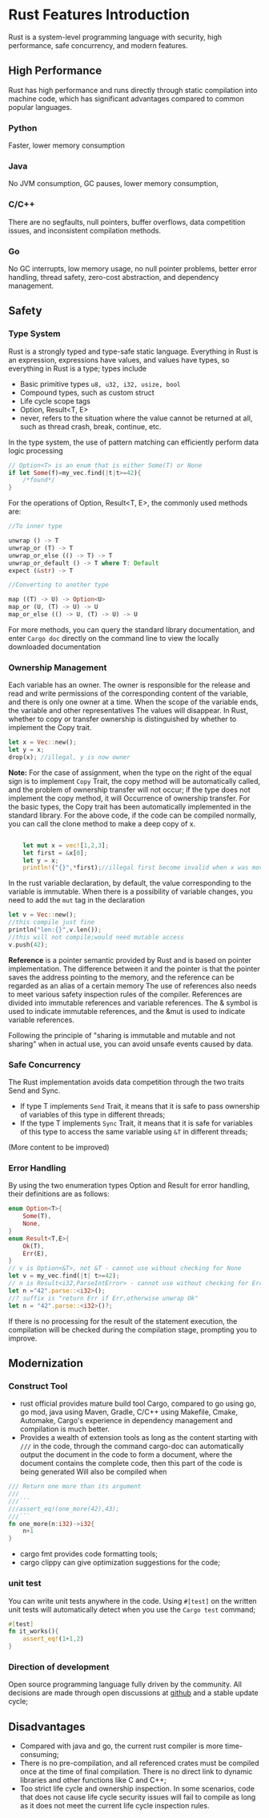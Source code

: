 # Rust Features Introduction

Rust is a system-level programming language with security, high performance, safe concurrency, and modern features.

## High Performance

Rust has high performance and runs directly through static compilation into machine code, which has significant advantages
compared to common popular languages.

### Python

Faster, lower memory consumption

### Java

No JVM consumption, GC pauses, lower memory consumption,

### C/C++

There are no segfaults, null pointers, buffer overflows, data competition issues, and inconsistent compilation methods.

### Go

No GC interrupts, low memory usage, no null pointer problems, better error handling, thread safety, zero-cost abstraction,
and dependency management.

## Safety

### Type System

Rust is a strongly typed and type-safe static language. Everything in Rust is an expression, expressions have values, and
values ​​have types, so everything in Rust is a type; types include

- Basic primitive types `u8, u32, i32, usize, bool`
- Compound types, such as custom struct
- Life cycle scope tags
- Option<T>, Result<T, E>
- never, refers to the situation where the value cannot be returned at all, such as thread crash, break, continue, etc.

In the type system, the use of pattern matching can efficiently perform data logic processing

```rust
// Option<T> is an enum that is either Some(T) or None
if let Some(f)=my_vec.find(|t|t>=42){
    /*found*/
}
```

For the operations of Option<T>, Result<T, E>, the commonly used methods are:

```rust
//To inner type

unwrap () -> T
unwrap_or (T) -> T
unwrap_or_else (() -> T) -> T
unwrap_or_default () -> T where T: Default
expect (&str) -> T

//Converting to another type

map ((T) -> U) -> Option<U>
map_or (U, (T) -> U) -> U
map_or_else (() -> U, (T) -> U) -> U
```

For more methods, you can query the standard library documentation, and enter `Cargo doc` directly on the command line to
view the locally downloaded documentation

### Ownership Management

Each variable has an owner. The owner is responsible for the release and read and write permissions of the corresponding
content of the variable, and there is only one owner at a time. When the scope of the variable ends, the variable and other
representatives The values ​​will disappear.
In Rust, whether to copy or transfer ownership is distinguished by whether to implement the Copy trait.

```rust
let x = Vec::new();
let y = x;
drop(x); //illegal, y is now owner

```

**Note:** For the case of assignment, when the type on the right of the equal sign is to implement `Copy` Trait, the copy
method will be automatically called, and the problem of ownership transfer will not occur; if the type does not implement
the copy method, it will Occurrence of ownership transfer.
For the basic types, the Copy trait has been automatically implemented in the standard library. For the above code, if the
code can be compiled normally, you can call the clone method to make a deep copy of x.

```rust

    let mut x = vec![1,2,3];
    let first = &x[0];
    let y = x;
    println!("{}",*first);//illegal first become invalid when x was moved.
```

In the rust variable declaration, by default, the value corresponding to the variable is immutable. When there is a
possibility of variable changes, you need to add the `mut` tag in the declaration

```rust
let v = Vec::new();
//this compile just fine
println("len:{}",v.len());
//this will not compile;would need mutable access
v.push(42);
```

**Reference** is a pointer semantic provided by Rust and is based on pointer implementation. The difference between it and
the pointer is that the pointer saves the address pointing to the memory, and the reference can be regarded as an alias of a
certain memory
The use of references also needs to meet various safety inspection rules of the compiler. References are divided into
immutable references and variable references. The & symbol is used to indicate immutable references, and the &mut is used to
indicate variable references.

Following the principle of "sharing is immutable and mutable and not sharing" when in actual use, you can avoid unsafe
events caused by data.

### Safe Concurrency

The Rust implementation avoids data competition through the two traits Send and Sync.

- If type T implements `Send` Trait, it means that it is safe to pass ownership of variables of this type in different
  threads;
- If the type T implements `Sync` Trait, it means that it is safe for variables of this type to access the same variable
  using `&T` in different threads;

(More content to be improved)

### Error Handling

By using the two enumeration types Option and Result for error handling, their definitions are as follows:

```rust
enum Option<T>{
    Some(T),
    None,
}
enum Result<T,E>{
    Ok(T),
    Err(E),
}
// v is Option<&T>, not &T - cannot use without checking for None
let v = my_vec.find(|t| t>=42);
// n is Result<i32,ParseIntError> - cannot use without checking for Err
let n ="42".parse::<i32>();
//? suffix is ​​"return Err if Err,otherwise unwrap Ok"
let n = "42".parse::<i32>()?;
```

If there is no processing for the result of the statement execution, the compilation will be checked during the compilation
stage, prompting you to improve.

## Modernization

### Construct Tool

- rust official provides mature build tool Cargo, compared to go using go, go mod, java using Maven, Gradle, C/C++ using
  Makefile, Cmake, Automake,
  Cargo's experience in dependency management and compilation is much better.
- Provides a wealth of extension tools as long as the content starting with `///` in the code, through the command cargo-doc
  can automatically output the document in the code to form a document, where the document contains the complete code, then
  this part of the code is being generated Will also be compiled when

```rust
/// Return one more than its argument
///
///```
///assert_eq!(one_more(42),43);
///```
fn one_more(n:i32)->i32{
    n+1
}
```

- cargo fmt provides code formatting tools;
- cargo clippy can give optimization suggestions for the code;

### unit test

You can write unit tests anywhere in the code. Using `#[test]` on the written unit tests will automatically detect when you
use the `Cargo test` command;

```rust
#[test]
fn it_works(){
    assert_eq!(1+1,2)
}
```

### Direction of development

Open source programming language fully driven by the community. All decisions are made through open discussions
at [github](https://github.com/rust-lang) and a stable update cycle;

## Disadvantages

- Compared with java and go, the current rust compiler is more time-consuming;
- There is no pre-compilation, and all referenced crates must be compiled once at the time of final compilation. There is no
  direct link to dynamic libraries and other functions like C and C++;
- Too strict life cycle and ownership inspection. In some scenarios, code that does not cause life cycle security issues
  will fail to compile as long as it does not meet the current life cycle inspection rules.
